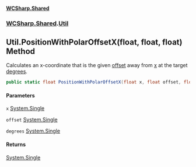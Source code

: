 #### [WCSharp.Shared](index.md 'index')
### [WCSharp.Shared](WCSharp.Shared.md 'WCSharp.Shared').[Util](WCSharp.Shared.Util.md 'WCSharp.Shared.Util')

## Util.PositionWithPolarOffsetX(float, float, float) Method

Calculates an x-coordinate that is the given [offset](WCSharp.Shared.Util.PositionWithPolarOffsetX(float,float,float).md#WCSharp.Shared.Util.PositionWithPolarOffsetX(float,float,float).offset 'WCSharp.Shared.Util.PositionWithPolarOffsetX(float, float, float).offset') away from [x](WCSharp.Shared.Util.PositionWithPolarOffsetX(float,float,float).md#WCSharp.Shared.Util.PositionWithPolarOffsetX(float,float,float).x 'WCSharp.Shared.Util.PositionWithPolarOffsetX(float, float, float).x') at the target [degrees](WCSharp.Shared.Util.PositionWithPolarOffsetX(float,float,float).md#WCSharp.Shared.Util.PositionWithPolarOffsetX(float,float,float).degrees 'WCSharp.Shared.Util.PositionWithPolarOffsetX(float, float, float).degrees').

```csharp
public static float PositionWithPolarOffsetX(float x, float offset, float degrees);
```
#### Parameters

<a name='WCSharp.Shared.Util.PositionWithPolarOffsetX(float,float,float).x'></a>

`x` [System.Single](https://docs.microsoft.com/en-us/dotnet/api/System.Single 'System.Single')

<a name='WCSharp.Shared.Util.PositionWithPolarOffsetX(float,float,float).offset'></a>

`offset` [System.Single](https://docs.microsoft.com/en-us/dotnet/api/System.Single 'System.Single')

<a name='WCSharp.Shared.Util.PositionWithPolarOffsetX(float,float,float).degrees'></a>

`degrees` [System.Single](https://docs.microsoft.com/en-us/dotnet/api/System.Single 'System.Single')

#### Returns
[System.Single](https://docs.microsoft.com/en-us/dotnet/api/System.Single 'System.Single')